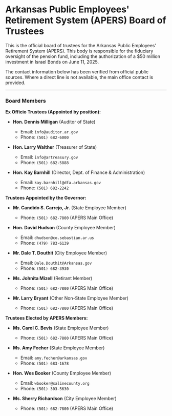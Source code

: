 # Arkansas Public Employees' Retirement System (APERS) Board of Trustees

This is the official board of trustees for the Arkansas Public Employees' Retirement System (APERS). This body is responsible for the fiduciary oversight of the pension fund, including the authorization of a \$50 million investment in Israel Bonds on June 11, 2025.

The contact information below has been verified from official public sources. Where a direct line is not available, the main office contact is provided.

---

###  Board Members

**Ex Officio Trustees (Appointed by position):**

* **Hon. Dennis Milligan** (Auditor of State)
    * Email: `info@auditor.ar.gov`
    * Phone: `(501) 682-6000`

* **Hon. Larry Walther** (Treasurer of State)
    * Email: `info@artreasury.gov`
    * Phone: `(501) 682-5888`

* **Hon. Kay Barnhill** (Director, Dept. of Finance & Administration)
    * Email: `kay.barnhill@dfa.arkansas.gov`
    * Phone: `(501) 682-2242`

**Trustees Appointed by the Governor:**

* **Mr. Candido S. Carrejo, Jr.** (State Employee Member)
    * Phone: `(501) 682-7800` (APERS Main Office)

* **Hon. David Hudson** (County Employee Member)
    * Email: `dhudson@co.sebastian.ar.us`
    * Phone: `(479) 783-6139`

* **Mr. Dale T. Douthit** (City Employee Member)
    * Email: `Dale.Douthit@Arkansas.gov`
    * Phone: `(501) 682-3930`

* **Ms. Johnita Mizell** (Retirant Member)
    * Phone: `(501) 682-7800` (APERS Main Office)

* **Mr. Larry Bryant** (Other Non-State Employee Member)
    * Phone: `(501) 682-7800` (APERS Main Office)

**Trustees Elected by APERS Members:**

* **Ms. Carol C. Bevis** (State Employee Member)
    * Phone: `(501) 682-7800` (APERS Main Office)

* **Ms. Amy Fecher** (State Employee Member)
    * Email: `amy.fecher@arkansas.gov`
    * Phone: `(501) 683-1678`

* **Hon. Wes Booker** (County Employee Member)
    * Email: `wbooker@salinecounty.org`
    * Phone: `(501) 303-5630`

* **Ms. Sherry Richardson** (City Employee Member)
    * Phone: `(501) 682-7800` (APERS Main Office)
